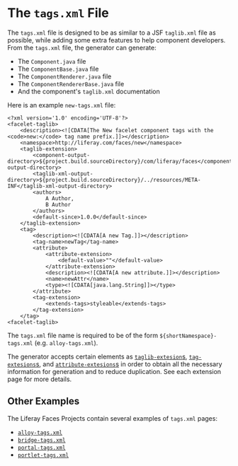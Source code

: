 # The `tags.xml` File

The `tags.xml` file is designed to be as similar to a JSF `taglib.xml` file as possible, while adding some extra features to help component developers. From the `tags.xml` file, the generator can generate:

- The `Component.java` file
- The `ComponentBase.java` file
- The `ComponentRenderer.java` file
- The `ComponentRendererBase.java` file
- And the component's `taglib.xml` documentation

Here is an example `new-tags.xml` file:

```
<?xml version='1.0' encoding='UTF-8'?>
<facelet-taglib>
	<description><![CDATA[The New facelet component tags with the <code>new:</code> tag name prefix.]]></description>
	<namespace>http://liferay.com/faces/new</namespace>
	<taglib-extension>
		<component-output-directory>${project.build.sourceDirectory}/com/liferay/faces</component-output-directory>
		<taglib-xml-output-directory>${project.build.sourceDirectory}/../resources/META-INF</taglib-xml-output-directory>
		<authors>
			A Author,
			B Author
		</authors>
		<default-since>1.0.0</default-since>
	</taglib-extension>
	<tag>
		<description><![CDATA[A new Tag.]]></description>
		<tag-name>newTag</tag-name>
		<attribute>
			<attribute-extension>
				<default-value>""</default-value>
			</attribute-extension>
			<description><![CDATA[A new attribute.]]></description>
			<name>newAttr</name>
			<type><![CDATA[java.lang.String]]></type>
		</attribute>
		<tag-extension>
			<extends-tags>styleable</extends-tags>
		</tag-extension>
	</tag>
<facelet-taglib>
```

The `tags.xml` file name is required to be of the form `${shortNamespace}-tags.xml` (e.g. `alloy-tags.xml`).

The generator accepts certain elements as [`taglib-extesion`s](https://github.com/stiemannkj1/liferay-faces-generator/wiki/taglib-extensions), [`tag-extesions`s](https://github.com/stiemannkj1/liferay-faces-generator/wiki/The-Tag-Element#tag-extensions), and [`attribute-extesions`s](https://github.com/stiemannkj1/liferay-faces-generator/wiki/attribute-extensions) in order to obtain all the necessary information for generation and to reduce duplication. See each extension page for more details.

## Other Examples

The Liferay Faces Projects contain several examples of `tags.xml` pages:

- [`alloy-tags.xml`](https://github.com/liferay/liferay-faces-alloy/blob/master/alloy/alloy-tags.xml)
- [`bridge-tags.xml`](https://github.com/liferay/liferay-faces-bridge-impl/blob/master/bridge-impl/bridge-tags.xml)
- [`portal-tags.xml`](https://github.com/liferay/liferay-faces-portal/blob/master/portal/portal-tags.xml)
- [`portlet-tags.xml`](https://github.com/liferay/liferay-faces-bridge-impl/blob/master/bridge-impl/portlet-tags.xml)